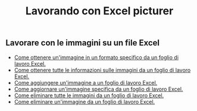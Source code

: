 ﻿---
title: Lavorando con Excel picturer
second_title: Documen
linktitle: Immagine
type: docs
url: /it/pictures/
aliases: [/working-with-pictures/]
keywords: Working with picture on an Excel worksheet
description: Come far funzionare le API REST Cloud Aspose.Cells con un'immagine in un foglio di lavoro Excel. L'SDK supporta diversi linguaggi di sviluppo, tra cui Android, C#, Go, Java, NodeJS, Perl, PHP, Python, Ruby e Swift.
weight: 100
kwords: Excel, Office Cloud, REST API, Foglio di calcolo, PDF, CSV, Json, Markdown, Immagini
---
## Lavorare con le immagini su un file Excel

- [Come ottenere un'immagine in un formato specifico da un foglio di lavoro Excel.](/cells/it/pictures/get/)
- [Come ottenere tutte le informazioni sulle immagini da un foglio di lavoro Excel.](/cells/it/pictures/get-all/)
- [Come aggiungere un'immagine a un foglio di lavoro Excel.](/cells/it/pictures/add/)
- [Come aggiornare un'immagine specifica da un foglio di lavoro Excel.](/cells/it/pictures/update/)
- [Come eliminare tutte le immagini da un foglio di lavoro Excel.](/cells/it/pictures/clear/)
- [Come eliminare un'immagine da un foglio di lavoro Excel.](/cells/it/pictures/delete/)
